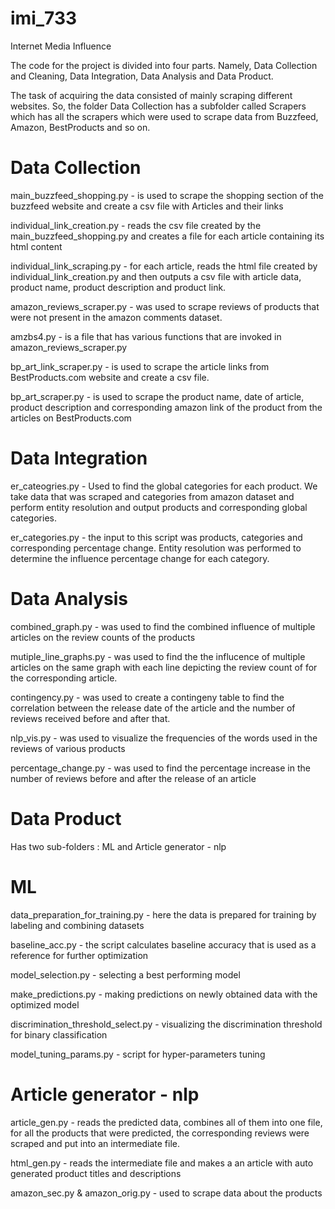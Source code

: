 # imi_733
Internet Media Influence

The code for the project is divided into four parts. Namely, Data Collection and Cleaning, Data Integration, Data Analysis and Data Product.

The task of acquiring the data consisted of mainly scraping different websites. So, the folder Data Collection has a subfolder called Scrapers which has all the scrapers which were used to scrape data from Buzzfeed, Amazon, BestProducts and so on.

# Data Collection
main_buzzfeed_shopping.py - is used to scrape the shopping section of the buzzfeed website and create a csv file with Articles and their links

individual_link_creation.py - reads the csv file created by the main_buzzfeed_shopping.py and creates a file for each article containing its html content

individual_link_scraping.py - for each article, reads the html file created by individual_link_creation.py and then outputs a csv file with article data, product name, product description and product link.

amazon_reviews_scraper.py - was used to scrape reviews of products that were not present in the amazon comments dataset. 

amzbs4.py - is a file that has various functions that are invoked in amazon_reviews_scraper.py

bp_art_link_scraper.py - is used to scrape the article links from BestProducts.com website and create a csv file.

bp_art_scraper.py - is used to scrape the product name, date of article, product description and corresponding amazon link of the product from the articles on BestProducts.com 

# Data Integration

er_cateogries.py - Used to find the global categories for each product. We take data that was scraped and categories from amazon dataset and perform entity resolution and output products and corresponding global categories.

er_categories.py - the input to this script was products, categories and corresponding percentage change. Entity resolution was performed to determine the influence percentage change for each category.


# Data Analysis

combined_graph.py - was used to find the combined influence of multiple articles on the review counts of the products

mutiple_line_graphs.py - was used to find the the influcence of multiple articles on the same graph with each line depicting the review count of for the corresponding article.

contingency.py - was used to create a contingeny table to find the correlation between the release date of the article and the number of reviews received before and after that.

nlp_vis.py - was used to visualize the frequencies of the words used in the reviews of various products

percentage_change.py - was used to find the percentage increase in the number of reviews before and after the release of an article

# Data Product 

Has two sub-folders : ML and Article generator - nlp

# ML 

data_preparation_for_training.py - here the data is prepared for training by labeling and combining datasets

baseline_acc.py - the script calculates baseline accuracy that is used as a reference for further optimization

model_selection.py - selecting a best performing model

make_predictions.py - making predictions on newly obtained data with the optimized model

discrimination_threshold_select.py - visualizing the discrimination threshold for binary classification

model_tuning_params.py - script for hyper-parameters tuning

# Article generator - nlp

article_gen.py - reads the predicted data, combines all of them into one file, for all the products that were predicted, the corresponding reviews were scraped and put into an intermediate file.

html_gen.py - reads the intermediate file and makes a an article with auto generated product titles and descriptions

amazon_sec.py & amazon_orig.py - used to scrape data about the products 


